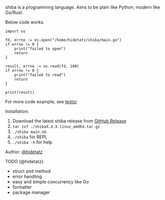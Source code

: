 shiba is a programming language. Aims to be plain like Python, modern like Go/Rust.

Below code works.

```
import os

fd, errno := os.open("/home/hidetatz/shiba/main.go")
if errno != 0 {
    print("failed to open")
    return
}

result, errno := os.read(fd, 100)
if errno != 0 {
    print("failed to read")
    return
}

print(result)
```

For more code example, see [tests/](./tests/).

Installation:

1. Download the latest shiba release from [GitHub Release](https://github.com/hidetatz/shiba/releases/latest)
2. `tar zxf ./shibaX.X.X.linux_amd64.tar.gz`
3. `./shiba main.sb`
4. `./shiba` for REPL
5. `./shiba -h` for help

Author: [@hidetatz](https://github.com/hidetatz)

TODO (@hidetatz):
- struct and method
- error handling
- easy and simple concurrency like Go
- formatter
- package manager
